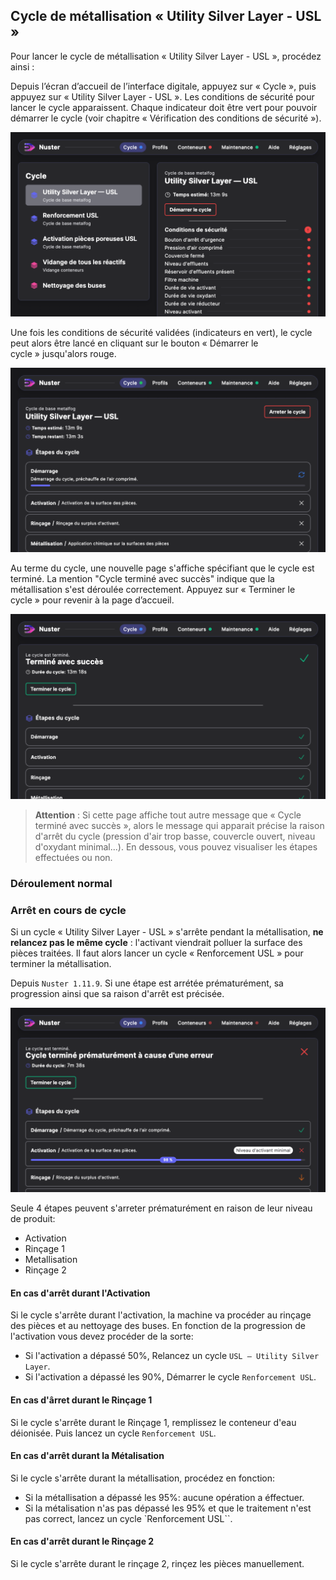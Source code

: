 ## Cycle de métallisation « Utility Silver Layer - USL »

Pour lancer le cycle de métallisation « Utility Silver Layer - USL », procédez ainsi :

Depuis l’écran d’accueil de l’interface digitale, appuyez sur « Cycle », puis appuyez sur « Utility Silver Layer - USL ».
Les conditions de sécurité pour lancer le cycle apparaissent. Chaque indicateur doit être vert pour pouvoir démarrer le cycle (voir chapitre « Vérification des conditions de sécurité »).

![Menu Utility Silver Layer - USL](menu_USL.png)

Une fois les conditions de sécurité validées (indicateurs en vert), le cycle peut alors être lancé en cliquant sur le bouton « Démarrer le cycle » jusqu'alors rouge.

![Affichage Cycle USL en cours](cycleUSLencours.png)

Au terme du cycle, une nouvelle page s'affiche spécifiant que le cycle est terminé. La mention "Cycle terminé avec succès" indique que la métallisation s'est déroulée correctement.
Appuyez sur « Terminer le cycle » pour revenir à la page d’accueil.

![Affichage de fin de cycle normal](cycletermineavecsucces.png)

 > **Attention** : Si cette page affiche tout autre message que « Cycle terminé avec succès », alors le message qui apparait précise la raison d'arrêt du cycle (pression d'air trop basse, couvercle ouvert, niveau d'oxydant minimal...). En dessous, vous pouvez visualiser les étapes effectuées ou non.

### Déroulement normal

### Arrêt en cours de cycle

Si un cycle « Utility Silver Layer - USL » s'arrête pendant la métallisation, **ne relancez pas le même cycle** : l'activant viendrait polluer la surface des pièces traitées. Il faut alors lancer un cycle « Renforcement USL »  pour terminer la métallisation.

Depuis `Nuster 1.11.9`. Si une étape est arrétée prématurément, sa progression ainsi que sa raison d'arrêt est précisée.

![Affichage fin de cycle avec arrêt](cycle_fin_arret.png)

Seule 4 étapes peuvent s'arreter prématurément en raison de leur niveau de produit:

- Activation
- Rinçage 1
- Metallisation
- Rinçage 2

#### En cas d'arrêt durant l'Activation

Si le cycle s'arrête durant l'activation, la machine va procéder au rinçage des pièces et au nettoyage des buses. En fonction de la progression de l'activation vous devez procéder de la sorte:

- Si l'activation a dépassé 50%, Relancez un cycle `USL — Utility Silver Layer`.
- Si l'activation a dépassé les 90%, Démarrer le cycle `Renforcement USL`.

#### En cas d'ârret durant le Rinçage 1

Si le cycle s'arrête durant le Rinçage 1, remplissez le conteneur d'eau déionisée. Puis lancez un cycle `Renforcement USL`.

#### En cas d'arrêt durant la Métalisation

Si le cycle s'arrête durant la métallisation, procédez en fonction:

- Si la métallisation a dépassé les 95%: aucune opération a éffectuer.
- Si la métalisation n'as pas dépassé les 95% et que le traitement n'est pas correct, lancez un cycle `Renforcement USL``.

#### En cas d'arrêt durant le Rinçage 2

Si le cycle s'arrête durant le rinçage 2, rinçez les pièces manuellement.
